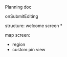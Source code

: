 Planning doc




onSubmitEditing



structure:
welcome screen
*


map screen:
* region
* custom pin view
